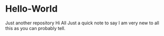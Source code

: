 # Hello-World
Just another repository
Hi All
Just a quick note to say I am very new to all this as you can probably tell.
